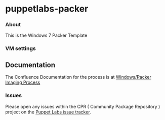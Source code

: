 # puppetlabs-packer

### About

This is the Windows 7 Packer Template

### VM settings


## Documentation

The Confluence Documentation for the process is at [Windows/Packer Imaging Process](https://confluence.puppetlabs.com/display/QE/Packer+Generation+of+Windows+Templates+for+VMPooler)

### Issues

Please open any issues within the CPR ( Community Package Repository ) project on the [Puppet Labs issue tracker](https://tickets.puppetlabs.com/browse/CPR).
